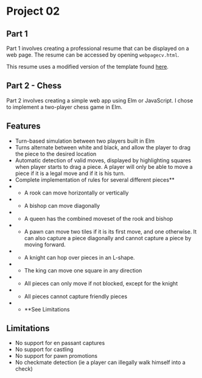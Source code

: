 # Project 02

## Part 1

Part 1 involves creating a professional resume that can be displayed on a web page. 
The resume can be accessed by opening `webpagecv.html`.

This resume uses a modified version of the template found  [here](https://startbootstrap.com/themes/resume/).

## Part 2 - Chess

Part 2 involves creating a simple web app using Elm or JavaScript.
I chose to implement a two-player chess game in Elm.

## Features

- Turn-based simulation between two players built in Elm
- Turns alternate between white and black, and allow the player to drag the piece to the desired location
- Automatic detection of valid moves, displayed by highlighting squares when player starts to drag a piece. A player will only be able to move a piece if it is a legal move and if it is his turn.
- Complete implementation of rules for several different pieces**
- - A rook can move horizontally or vertically
- - A bishop can move diagonally
- - A queen has the combined moveset of the rook and bishop
- - A pawn can move two tiles if it is its first move, and one otherwise. It can also capture a piece diagonally and cannot capture a piece by moving forward.
- - A knight can hop over pieces in an L-shape.
- - The king can move one square in any direction
- - All pieces can only move if not blocked, except for the knight
- - All pieces cannot capture friendly pieces
- - **See Limitations

## Limitations
- No support for en passant captures
- No support for castling
- No support for pawn promotions
- No checkmate detection (ie a player can illegally walk himself into a check)